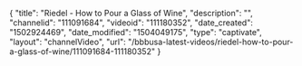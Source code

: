 {
    "title": "Riedel - How to Pour a Glass of Wine",
    "description": "",
    "channelid": "111091684",
    "videoid": "111180352",
    "date_created": "1502924469",
    "date_modified": "1504049175",
    "type": "captivate",
    "layout": "channelVideo",
    "url": "\/bbbusa-latest-videos\/riedel-how-to-pour-a-glass-of-wine\/111091684-111180352"
}